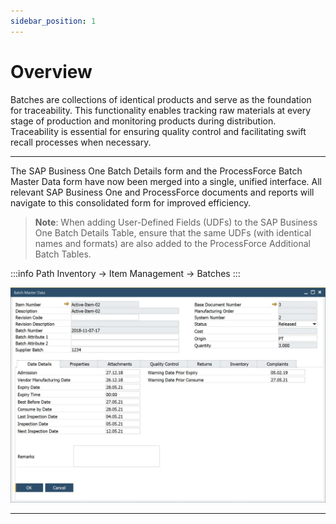 ```yaml
---
sidebar_position: 1
---
```


# Overview

Batches are collections of identical products and serve as the foundation for traceability. This functionality enables tracking raw materials at every stage of production and monitoring products during distribution. Traceability is essential for ensuring quality control and facilitating swift recall processes when necessary.

---

The SAP Business One Batch Details form and the ProcessForce Batch Master Data form have now been merged into a single, unified interface. All relevant SAP Business One and ProcessForce documents and reports will navigate to this consolidated form for improved efficiency.

>**Note**: When adding User-Defined Fields (UDFs) to the SAP Business One Batch Details Table, ensure that the same UDFs (with identical names and formats) are also added to the ProcessForce Additional Batch Tables.

:::info Path
Inventory → Item Management → Batches
:::

![Batch Master Data](./media/overview/batch-master-data-general.webp)

---
